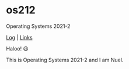 # os212

Operating Systems 2021-2

[Log](TXT/mylog.txt) | [Links](links.md)

  

Haloo! 😃

This is Operating Systems 2021-2 and I am Nuel.